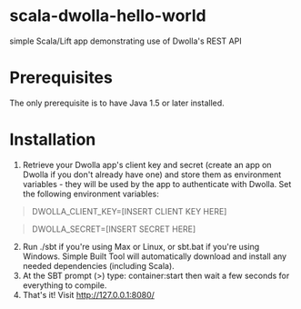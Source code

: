 scala-dwolla-hello-world
========================

simple Scala/Lift app demonstrating use of Dwolla's REST API

Prerequisites
==============

The only prerequisite is to have Java 1.5 or later installed.

Installation
============
1. Retrieve your Dwolla app's client key and secret (create an app on Dwolla if you don't already have one) and store them as environment variables - they will be used by the app to authenticate with Dwolla.  Set the following environment variables:

> DWOLLA_CLIENT_KEY=[INSERT CLIENT KEY HERE]

> DWOLLA_SECRET=[INSERT SECRET HERE]

2. Run ./sbt if you're using Max or Linux, or sbt.bat if you're using Windows.  Simple Built Tool will automatically download and install any needed dependencies (including Scala).
3. At the SBT prompt (>) type: container:start then wait a few seconds for everything to compile.
4. That's it!  Visit http://127.0.0.1:8080/

